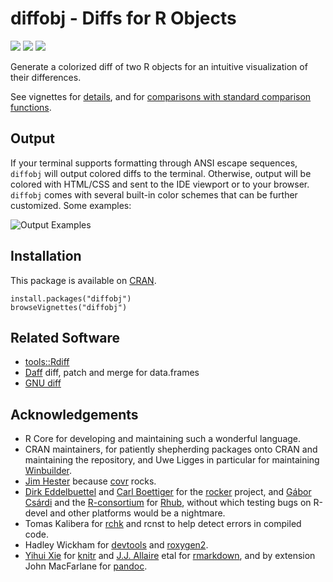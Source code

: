 # diffobj - Diffs for R Objects

[![](https://travis-ci.org/brodieG/diffobj.svg?branch=master)](https://travis-ci.org/brodieG/diffobj)
[![](https://codecov.io/github/brodieG/diffobj/coverage.svg?branch=master)](https://codecov.io/github/brodieG/diffobj?branch=master)
[![](http://www.r-pkg.org/badges/version/diffobj)](https://cran.r-project.org/package=diffobj)

Generate a colorized diff of two R objects for an intuitive visualization of their differences.

See vignettes for [details](http://htmlpreview.github.io/?https://raw.githubusercontent.com/brodieG/diffobj/master/inst/doc/diffobj.html), and for [comparisons with standard comparison functions](http://htmlpreview.github.io/?https://raw.githubusercontent.com/brodieG/diffobj/master/inst/doc/metacomp.html).

## Output

If your terminal supports formatting through ANSI escape sequences, `diffobj` will output colored diffs to the terminal.  Otherwise, output will be colored with HTML/CSS and sent to the IDE viewport or to your browser.  `diffobj` comes with several built-in color schemes that can be further customized.  Some examples:

![Output Examples](https://raw.githubusercontent.com/brodieG/diffobj/master/cliandrstudio.png)

## Installation

This package is available on [CRAN](https://cran.r-project.org/package=diffobj).

```
install.packages("diffobj")
browseVignettes("diffobj")
```

## Related Software

* [tools::Rdiff](https://stat.ethz.ch/R-manual/R-devel/library/tools/html/Rdiff.html)
* [Daff](https://cran.r-project.org/package=daff) diff, patch and merge for data.frames
* [GNU diff](https://www.gnu.org/software/diffutils)

## Acknowledgements

* R Core for developing and maintaining such a wonderful language.
* CRAN maintainers, for patiently shepherding packages onto CRAN and maintaining
  the repository, and Uwe Ligges in particular for maintaining
  [Winbuilder](http://win-builder.r-project.org/).
* [Jim Hester](https://github.com/jimhester) because
  [covr](https://cran.r-project.org/package=covr) rocks.
* [Dirk Eddelbuettel](https://github.com/eddelbuettel) and [Carl
  Boettiger](https://github.com/cboettig) for the
  [rocker](https://github.com/rocker-org/rocker) project, and [Gábor
  Csárdi](https://github.com/gaborcsardi) and the
  [R-consortium](https://www.r-consortium.org/) for
  [Rhub](https://github.com/r-hub), without which testing bugs on R-devel and
  other platforms would be a nightmare.
* Tomas Kalibera for [rchk](https://github.com/kalibera/rchk) and rcnst to help
  detect errors in compiled code.
* Hadley Wickham for [devtools](https://cran.r-project.org/package=devtools) and
  [roxygen2](https://cran.r-project.org/package=roxygen2).
* [Yihui Xie](https://github.com/yihui) for
  [knitr](https://cran.r-project.org/package=knitr) and  [J.J.
  Allaire](https://github.com/jjallaire) etal for
  [rmarkdown](https://cran.r-project.org/package=rmarkdown), and by extension
  John MacFarlane for [pandoc](http://pandoc.org/).

